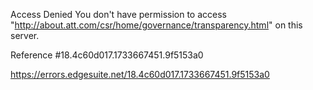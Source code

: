Access Denied
You don't have permission to access "http://about.att.com/csr/home/governance/transparency.html" on this server.

Reference #18.4c60d017.1733667451.9f5153a0

https://errors.edgesuite.net/18.4c60d017.1733667451.9f5153a0
